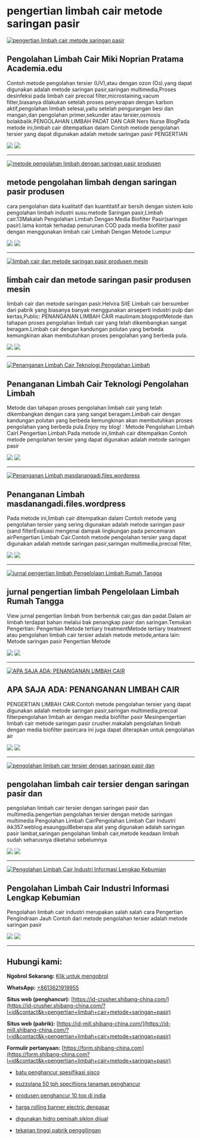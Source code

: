 # pengertian limbah cair metode saringan pasir

<a href="https://swt.shibang-china.com/?l=id&img&k=pengertian+limbah+cair+metode+saringan+pasir" target="_blank">![pengertian limbah cair metode saringan pasir](http://static.shibang-china.com/all-800x300/1501.jpg)</a>

## Pengolahan Limbah Cair Miki Noprian Pratama Academia.edu
Contoh metode pengolahan tersier (UV),atau dengan ozon (Oз).yang dapat digunakan adalah metode saringan pasir,saringan multimedia,Proses desinfeksi pada limbah cair precoal filter,microstaining,vacum filter,biasanya dilakukan setelah proses penyerapan dengan karbon aktif,pengolahan limbah selesai,yaitu setelah pengurangan besi dan mangan,dan pengolahan primer,sekunder atau tersier,osmosis bolakbalik.PENGOLAHAN LIMBAH PADAT DAN CAIR Ners Nurse BlogPada metode ini,limbah cair ditempatkan dalam Contoh metode pengolahan tersier yang dapat digunakan adalah metode saringan pasir PENGERTIAN


<a href="https://whatsapp.shibangsoft.com/WhatsApp.php" target="_blank" title="WhatsApp">![](http://static.shibang-china.com/icon/whatsapp.png)</a> <a href="https://swt.shibang-china.com/?l=id&icon&k=pengertian+limbah+cair+metode+saringan+pasir" target="_blank">![](http://static.shibang-china.com/icon/chat-id.png)</a>

---

<a href="https://swt.shibang-china.com/?l=id&img&k=pengertian+limbah+cair+metode+saringan+pasir" target="_blank">![metode pengolahan limbah dengan saringan pasir produsen](http://static.shibang-china.com/all-800x300/519.jpg)</a>

## metode pengolahan limbah dengan saringan pasir produsen
cara pengolahan data kualitatif dan kuantitatif.air bersih dengan sistem kolo pengolahan limbah industri susu.metode Saringan pasir,Limbah cair.13Makalah Pengolahan Limbah Dengan Media Biofilter Pasir(saringan pasir).lama kontak terhadap penurunan COD pada media biofilter pasir dengan menggunakan limbah cair Limbah Dengan Metode Lumpur


<a href="https://whatsapp.shibangsoft.com/WhatsApp.php" target="_blank" title="WhatsApp">![](http://static.shibang-china.com/icon/whatsapp.png)</a> <a href="https://swt.shibang-china.com/?l=id&icon&k=pengertian+limbah+cair+metode+saringan+pasir" target="_blank">![](http://static.shibang-china.com/icon/chat-id.png)</a>

---

<a href="https://swt.shibang-china.com/?l=id&img&k=pengertian+limbah+cair+metode+saringan+pasir" target="_blank">![limbah cair dan metode saringan pasir produsen mesin](http://static.shibang-china.com/all-800x300/702.jpg)</a>

## limbah cair dan metode saringan pasir produsen mesin
limbah cair dan metode saringan pasir.Helvira SitE Limbah cair bersumber dari pabrik yang biasanya banyak menggunakan airseperti industri pulp dan kertas,Public: PENANGANAN LIMBAH CAIR maulimam.blogspotMetode dan tahapan proses pengolahan limbah cair yang telah dikembangkan sangat beragam.Limbah cair dengan kandungan polutan yang berbeda kemungkinan akan membutuhkan proses pengolahan yang berbeda pula.


<a href="https://whatsapp.shibangsoft.com/WhatsApp.php" target="_blank" title="WhatsApp">![](http://static.shibang-china.com/icon/whatsapp.png)</a> <a href="https://swt.shibang-china.com/?l=id&icon&k=pengertian+limbah+cair+metode+saringan+pasir" target="_blank">![](http://static.shibang-china.com/icon/chat-id.png)</a>

---

<a href="https://swt.shibang-china.com/?l=id&img&k=pengertian+limbah+cair+metode+saringan+pasir" target="_blank">![Penanganan Limbah Cair Teknologi Pengolahan Limbah](http://static.shibang-china.com/all-800x300/399.jpg)</a>

## Penanganan Limbah Cair Teknologi Pengolahan Limbah
Metode dan tahapan proses pengolahan limbah cair yang telah dikembangkan dengan cara yang sangat beragam.Limbah cair dengan kandungan polutan yang berbeda kemungkinan akan membutuhkan proses pengolahan yang berbeda pula.Enjoy my blog! : Metode Pengolahan Limbah CairI.Pengertian Limbah.Pada metode ini,limbah cair ditempatkan Contoh metode pengolahan tersier yang dapat digunakan adalah metode saringan pasir


<a href="https://whatsapp.shibangsoft.com/WhatsApp.php" target="_blank" title="WhatsApp">![](http://static.shibang-china.com/icon/whatsapp.png)</a> <a href="https://swt.shibang-china.com/?l=id&icon&k=pengertian+limbah+cair+metode+saringan+pasir" target="_blank">![](http://static.shibang-china.com/icon/chat-id.png)</a>

---

<a href="https://swt.shibang-china.com/?l=id&img&k=pengertian+limbah+cair+metode+saringan+pasir" target="_blank">![Penanganan Limbah masdanangadi.files.wordpress](http://static.shibang-china.com/all-800x300/1158.jpg)</a>

## Penanganan Limbah masdanangadi.files.wordpress
Pada metode ini,limbah cair ditempatkan dalam Contoh metode yang pengolahan tersier yang sering digunakan adalah metode saringan pasir (sand filterEvaluasi mengenai dampak lingkungan pada pencemaran airPengertian Limbah Cair.Contoh metode pengolahan tersier yang dapat digunakan adalah metode saringan pasir,saringan multimedia,precoal filter,


<a href="https://whatsapp.shibangsoft.com/WhatsApp.php" target="_blank" title="WhatsApp">![](http://static.shibang-china.com/icon/whatsapp.png)</a> <a href="https://swt.shibang-china.com/?l=id&icon&k=pengertian+limbah+cair+metode+saringan+pasir" target="_blank">![](http://static.shibang-china.com/icon/chat-id.png)</a>

---

<a href="https://swt.shibang-china.com/?l=id&img&k=pengertian+limbah+cair+metode+saringan+pasir" target="_blank">![jurnal pengertian limbah Pengelolaan Limbah Rumah Tangga](http://static.shibang-china.com/all-800x300/809.jpg)</a>

## jurnal pengertian limbah Pengelolaan Limbah Rumah Tangga
View jurnal pengertian limbah from berbentuk cair,gas dan padat.Dalam air limbah terdapat bahan melalui bak penangkap pasir dan saringan.Temukan Pengertian: Pengertian Metode tertiary treatmentMetode tertiary treatment atau pengolahan limbah cair tersier adalah metode metode,antara lain: Metode saringan pasir Pengertian Metode


<a href="https://whatsapp.shibangsoft.com/WhatsApp.php" target="_blank" title="WhatsApp">![](http://static.shibang-china.com/icon/whatsapp.png)</a> <a href="https://swt.shibang-china.com/?l=id&icon&k=pengertian+limbah+cair+metode+saringan+pasir" target="_blank">![](http://static.shibang-china.com/icon/chat-id.png)</a>

---

<a href="https://swt.shibang-china.com/?l=id&img&k=pengertian+limbah+cair+metode+saringan+pasir" target="_blank">![APA SAJA ADA: PENANGANAN LIMBAH CAIR](http://static.shibang-china.com/all-800x300/102.jpg)</a>

## APA SAJA ADA: PENANGANAN LIMBAH CAIR
PENGERTIAN LIMBAH CAIR.Contoh metode pengolahan tersier yang dapat digunakan adalah metode saringan pasir,saringan multimedia,precoal filterpengolahan limbah air dengan media biofilter pasir Mesinpengertian limbah cair metode saringan pasir crusher.makalah pengolahan limbah dengan media biofilter pasircara ini juga dapat diterapkan untuk pengolahan air


<a href="https://whatsapp.shibangsoft.com/WhatsApp.php" target="_blank" title="WhatsApp">![](http://static.shibang-china.com/icon/whatsapp.png)</a> <a href="https://swt.shibang-china.com/?l=id&icon&k=pengertian+limbah+cair+metode+saringan+pasir" target="_blank">![](http://static.shibang-china.com/icon/chat-id.png)</a>

---

<a href="https://swt.shibang-china.com/?l=id&img&k=pengertian+limbah+cair+metode+saringan+pasir" target="_blank">![pengolahan limbah cair tersier dengan saringan pasir dan](http://static.shibang-china.com/all-800x300/1023.jpg)</a>

## pengolahan limbah cair tersier dengan saringan pasir dan
pengolahan limbah cair tersier dengan saringan pasir dan multimedia.pengertian pengolahan tersier dengan metode saringan multimedia Pengolahan Limbah CairPengolahan Limbah Cair Industri ikk357.weblog.esaunggulBeberapa alat yang digunakan adalah saringan pasir lambat,saringan pengolahan limbah cair,metode keadaan limbah sudah seharusnya diketahui sebelumnya


<a href="https://whatsapp.shibangsoft.com/WhatsApp.php" target="_blank" title="WhatsApp">![](http://static.shibang-china.com/icon/whatsapp.png)</a> <a href="https://swt.shibang-china.com/?l=id&icon&k=pengertian+limbah+cair+metode+saringan+pasir" target="_blank">![](http://static.shibang-china.com/icon/chat-id.png)</a>

---

<a href="https://swt.shibang-china.com/?l=id&img&k=pengertian+limbah+cair+metode+saringan+pasir" target="_blank">![Pengolahan Limbah Cair Industri Informasi Lengkap Kebumian](http://static.shibang-china.com/all-800x300/419.jpg)</a>

## Pengolahan Limbah Cair Industri Informasi Lengkap Kebumian
Pengolahan limbah cair industri merupakan salah salah cara Pengertian Pengindraan Jauh Contoh dari metode pengolahan tersier adalah metode saringan pasir

<a href="https://whatsapp.shibangsoft.com/WhatsApp.php" target="_blank" title="WhatsApp">![](http://static.shibang-china.com/icon/whatsapp.png)</a> <a href="https://swt.shibang-china.com/?l=id&icon&k=pengertian+limbah+cair+metode+saringan+pasir" target="_blank">![](http://static.shibang-china.com/icon/chat-id.png)</a>

---
## Hubungi kami:

**Ngobrol Sekarang:** [Klik untuk mengobrol](https://swt.shibang-china.com?l=id&contact&k=pengertian+limbah+cair+metode+saringan+pasir)

**WhatsApp:**  [+8613621919955](https://whatsapp.shibangsoft.com/WhatsApp.php)

**Situs web (penghancur):** [https://id-crusher.shibang-china.com/](https://id-crusher.shibang-china.com/?l=id&contact&k=pengertian+limbah+cair+metode+saringan+pasir)

**Situs web (pabrik):** [https://id-mill.shibang-china.com/](https://id-mill.shibang-china.com/?l=id&contact&k=pengertian+limbah+cair+metode+saringan+pasir)

**Formulir pertanyaan:** [https://form.shibang-china.com](https://form.shibang-china.com?l=id&contact&k=pengertian+limbah+cair+metode+saringan+pasir)

* [batu penghancur spesifikasi sisco](../35/batu%20penghancur%20spesifikasi%20sisco.md)

* [puzzolana 50 tph specifiions tanaman penghancur](../40/puzzolana%2050%20tph%20specifiions%20tanaman%20penghancur.md)

* [produsen penghancur 10 top di india](../34/produsen%20penghancur%2010%20top%20di%20india.md)

* [harga rolling banner electric denpasar](../39/harga%20rolling%20banner%20electric%20denpasar.md)

* [digunakan hidro pemisah siklon dijual](../33/digunakan%20hidro%20pemisah%20siklon%20dijual.md)

* [tekanan tinggi pabrik penggilingan](../38/tekanan%20tinggi%20pabrik%20penggilingan.md)